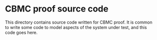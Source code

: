 CBMC proof source code
======================

This directory contains source code written for CBMC proof.  It is
common to write some code to model aspects of the system under test,
and this code goes here.
